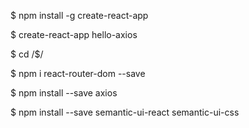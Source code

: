 $ npm install -g create-react-app

$ create-react-app hello-axios

$ cd /$/

$ npm i react-router-dom --save

$ npm install --save axios

$ npm install --save semantic-ui-react semantic-ui-css
